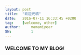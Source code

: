 ```yaml
---
layout: post
title:  "欢迎光临"
date:   2016-07-11 16:33:45 +0200
tag:    [welcome, other]
author:     mamamiyear
SN:         1
---
```

### WELCOME TO MY BLOG!
